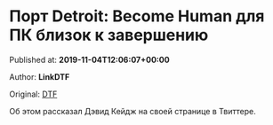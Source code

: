 
# Порт Detroit: Become Human для ПК близок к завершению

Published at: **2019-11-04T12:06:07+00:00**

Author: **LinkDTF**

Original: [DTF](https://dtf.ru/games/79440-port-detroit-become-human-dlya-pk-blizok-k-zaversheniyu)

Об этом рассказал Дэвид Кейдж на своей странице в Твиттере.
